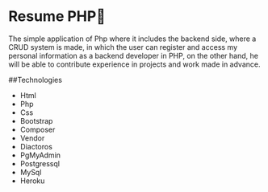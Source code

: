 # Resume PHP💨

The simple application of Php where it includes the backend side, where a CRUD system is made, in which the user can register and access my personal information as a backend developer in PHP, on the other hand, he will be able to contribute experience in projects and work made in advance.


##Technologies

- Html
- Php
- Css
- Bootstrap
- Composer
- Vendor
- Diactoros
- PgMyAdmin
- Postgressql
- MySql
- Heroku


